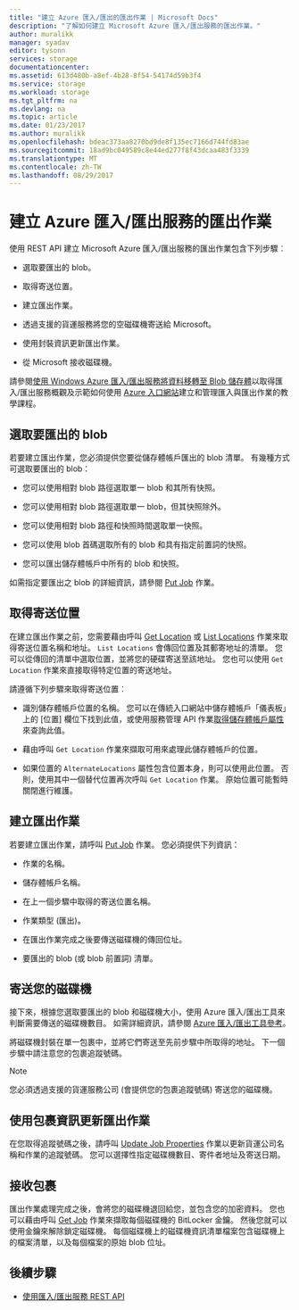 ```yaml
---
title: "建立 Azure 匯入/匯出的匯出作業 | Microsoft Docs"
description: "了解如何建立 Microsoft Azure 匯入/匯出服務的匯出作業。"
author: muralikk
manager: syadav
editor: tysonn
services: storage
documentationcenter: 
ms.assetid: 613d480b-a8ef-4b28-8f54-54174d59b3f4
ms.service: storage
ms.workload: storage
ms.tgt_pltfrm: na
ms.devlang: na
ms.topic: article
ms.date: 01/23/2017
ms.author: muralikk
ms.openlocfilehash: bdeac373aa8270bd9de8f135ec7166d744fd83ae
ms.sourcegitcommit: 18ad9bc049589c8e44ed277f8f43dcaa483f3339
ms.translationtype: MT
ms.contentlocale: zh-TW
ms.lasthandoff: 08/29/2017
---
```

# <a name="creating-an-export-job-for-the-azure-importexport-service"></a>建立 Azure 匯入/匯出服務的匯出作業
使用 REST API 建立 Microsoft Azure 匯入/匯出服務的匯出作業包含下列步驟︰

-   選取要匯出的 blob。

-   取得寄送位置。

-   建立匯出作業。

-   透過支援的貨運服務將您的空磁碟機寄送給 Microsoft。

-   使用封裝資訊更新匯出作業。

-   從 Microsoft 接收磁碟機。

 請參閱[使用 Windows Azure 匯入/匯出服務將資料移轉至 Blob 儲存體](storage-import-export-service.md)以取得匯入/匯出服務概觀及示範如何使用 [Azure 入口網站](https://portal.azure.com/)建立和管理匯入與匯出作業的教學課程。

## <a name="selecting-blobs-to-export"></a>選取要匯出的 blob
 若要建立匯出作業，您必須提供您要從儲存體帳戶匯出的 blob 清單。 有幾種方式可選取要匯出的 blob：

-   您可以使用相對 blob 路徑選取單一 blob 和其所有快照。

-   您可以使用相對 blob 路徑選取單一 blob，但其快照除外。

-   您可以使用相對 blob 路徑和快照時間選取單一快照。

-   您可以使用 blob 首碼選取所有的 blob 和具有指定前置詞的快照。

-   您可以匯出儲存體帳戶中所有的 blob 和快照。

 如需指定要匯出之 blob 的詳細資訊，請參閱 [Put Job](/rest/api/storageimportexport/jobs#Jobs_CreateOrUpdate) 作業。

## <a name="obtaining-your-shipping-location"></a>取得寄送位置
在建立匯出作業之前，您需要藉由呼叫 [Get Location](https://portal.azure.com) 或 [List Locations](/rest/api/storageimportexport/listlocations) 作業來取得寄送位置名稱和地址。 `List Locations` 會傳回位置及其郵寄地址的清單。 您可以從傳回的清單中選取位置，並將您的硬碟寄送至該地址。 您也可以使用 `Get Location` 作業來直接取得特定位置的寄送地址。

請遵循下列步驟來取得寄送位置︰

-   識別儲存體帳戶位置的名稱。 您可以在傳統入口網站中儲存體帳戶「儀表板」上的 [位置] 欄位下找到此值，或使用服務管理 API 作業[取得儲存體帳戶屬性](/rest/api/storagerp/storageaccounts#StorageAccounts_GetProperties)來查詢此值。

-   藉由呼叫 `Get Location` 作業來擷取可用來處理此儲存體帳戶的位置。

-   如果位置的 `AlternateLocations` 屬性包含位置本身，則可以使用此位置。 否則，使用其中一個替代位置再次呼叫 `Get Location` 作業。 原始位置可能暫時關閉進行維護。

## <a name="creating-the-export-job"></a>建立匯出作業
 若要建立匯出作業，請呼叫 [Put Job](/rest/api/storageimportexport/jobs#Jobs_CreateOrUpdate) 作業。 您必須提供下列資訊：

-   作業的名稱。

-   儲存體帳戶名稱。

-   在上一個步驟中取得的寄送位置名稱。

-   作業類型 (匯出)。

-   在匯出作業完成之後要傳送磁碟機的傳回位址。

-   要匯出的 blob (或 blob 前置詞) 清單。

## <a name="shipping-your-drives"></a>寄送您的磁碟機
 接下來，根據您選取要匯出的 blob 和磁碟機大小，使用 Azure 匯入/匯出工具來判斷需要傳送的磁碟機數目。 如需詳細資訊，請參閱 [Azure 匯入/匯出工具參考](storage-import-export-tool-how-to-v1.md)。

 將磁碟機封裝在單一包裹中，並將它們寄送至先前步驟中所取得的地址。 下一個步驟中請注意您的包裹追蹤號碼。

> [!NOTE]
>  您必須透過支援的貨運服務公司 (會提供您的包裹追蹤號碼) 寄送您的磁碟機。

## <a name="updating-the-export-job-with-your-package-information"></a>使用包裹資訊更新匯出作業
 在您取得追蹤號碼之後，請呼叫 [Update Job Properties](/rest/api/storageimportexport/jobs#Jobs_Update) 作業以更新貨運公司名稱和作業的追蹤號碼。 您可以選擇性指定磁碟機數目、寄件者地址及寄送日期。

## <a name="receiving-the-package"></a>接收包裹
 匯出作業處理完成之後，會將您的磁碟機退回給您，並包含您的加密資料。 您也可以藉由呼叫 [Get Job](/rest/api/storageimportexport/jobs#Jobs_Get) 作業來擷取每個磁碟機的 BitLocker 金鑰。 然後您就可以使用金鑰來解除鎖定磁碟機。 每個磁碟機上的磁碟機資訊清單檔案包含磁碟機上的檔案清單，以及每個檔案的原始 blob 位址。

## <a name="next-steps"></a>後續步驟

* [使用匯入/匯出服務 REST API](storage-import-export-using-the-rest-api.md)
